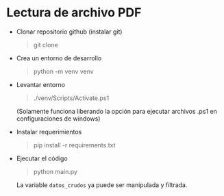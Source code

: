 # Lectura de archivo PDF
- Clonar repositorio github (instalar git)
    > git clone 
- Crea un entorno de desarrollo
    > python -m venv venv
- Levantar entorno
    > ./venv/Scripts/Activate.ps1
    
    (Solamente funciona liberando la opción para ejecutar archivos .ps1 en configuraciones de windows)
- Instalar requerimientos
    > pip install -r requirements.txt
- Ejecutar el código
    > python main.py

    La variable `datos_crudos` ya puede ser manipulada y filtrada.
